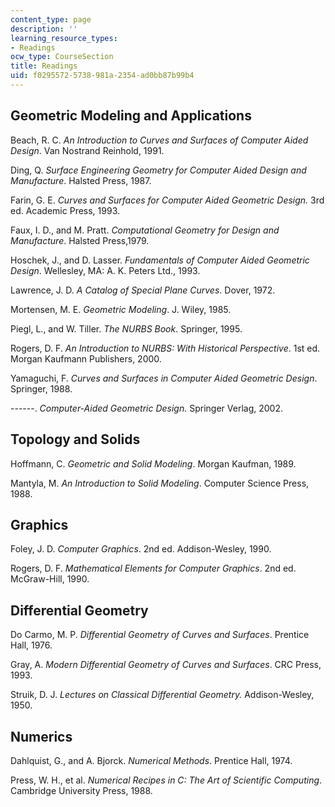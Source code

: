 ```yaml
---
content_type: page
description: ''
learning_resource_types:
- Readings
ocw_type: CourseSection
title: Readings
uid: f0295572-5738-981a-2354-ad0bb87b99b4
---
```


Geometric Modeling and Applications
-----------------------------------

Beach, R. C. _An Introduction to Curves and Surfaces of Computer Aided Design_. Van Nostrand Reinhold, 1991.

Ding, Q. _Surface Engineering Geometry for Computer Aided Design and Manufacture_. Halsted Press, 1987.

Farin, G. E. _Curves and Surfaces for Computer Aided Geometric Design._ 3rd ed. Academic Press, 1993.

Faux, I. D., and M. Pratt. _Computational Geometry for Design and Manufacture_. Halsted Press,1979.

Hoschek, J., and D. Lasser. _Fundamentals of Computer Aided Geometric Design_. Wellesley, MA: A. K. Peters Ltd., 1993.

Lawrence, J. D. _A Catalog of Special Plane Curves_. Dover, 1972.

Mortensen, M. E. _Geometric Modeling_. J. Wiley, 1985.

Piegl, L., and W. Tiller. _The NURBS Book_. Springer, 1995.

Rogers, D. F. _An Introduction to NURBS: With Historical Perspective_. 1st ed. Morgan Kaufmann Publishers, 2000.

Yamaguchi, F. _Curves and Surfaces in Computer Aided Geometric Design_. Springer, 1988.

\------. _Computer-Aided Geometric Design._ Springer Verlag, 2002.

Topology and Solids
-------------------

Hoffmann, C. _Geometric and Solid Modeling_. Morgan Kaufman, 1989.

Mantyla, M. _An Introduction to Solid Modeling_. Computer Science Press, 1988.

Graphics
--------

Foley, J. D. _Computer Graphics_. 2nd ed. Addison-Wesley, 1990.

Rogers, D. F. _Mathematical Elements for Computer Graphics_. 2nd ed. McGraw-Hill, 1990.

Differential Geometry
---------------------

Do Carmo, M. P. _Differential Geometry of Curves and Surfaces_. Prentice Hall, 1976.

Gray, A. _Modern Differential Geometry of Curves and Surfaces_. CRC Press, 1993.

Struik, D. J. _Lectures on Classical Differential Geometry._ Addison-Wesley, 1950.

Numerics
--------

Dahlquist, G., and A. Bjorck. _Numerical Methods_. Prentice Hall, 1974.

Press, W. H., et al. _Numerical Recipes in C: The Art of Scientific Computing_. Cambridge University Press, 1988.